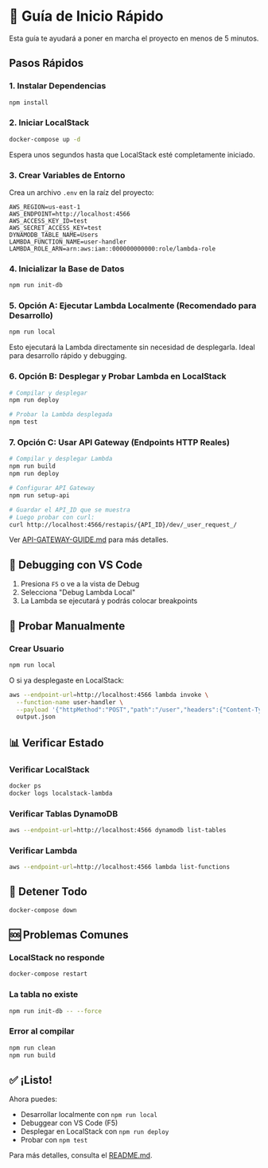 # 🚀 Guía de Inicio Rápido

Esta guía te ayudará a poner en marcha el proyecto en menos de 5 minutos.

## Pasos Rápidos

### 1. Instalar Dependencias

```bash
npm install
```

### 2. Iniciar LocalStack

```bash
docker-compose up -d
```

Espera unos segundos hasta que LocalStack esté completamente iniciado.

### 3. Crear Variables de Entorno

Crea un archivo `.env` en la raíz del proyecto:

```env
AWS_REGION=us-east-1
AWS_ENDPOINT=http://localhost:4566
AWS_ACCESS_KEY_ID=test
AWS_SECRET_ACCESS_KEY=test
DYNAMODB_TABLE_NAME=Users
LAMBDA_FUNCTION_NAME=user-handler
LAMBDA_ROLE_ARN=arn:aws:iam::000000000000:role/lambda-role
```

### 4. Inicializar la Base de Datos

```bash
npm run init-db
```

### 5. Opción A: Ejecutar Lambda Localmente (Recomendado para Desarrollo)

```bash
npm run local
```

Esto ejecutará la Lambda directamente sin necesidad de desplegarla. Ideal para desarrollo rápido y debugging.

### 6. Opción B: Desplegar y Probar Lambda en LocalStack

```bash
# Compilar y desplegar
npm run deploy

# Probar la Lambda desplegada
npm test
```

### 7. Opción C: Usar API Gateway (Endpoints HTTP Reales)

```bash
# Compilar y desplegar Lambda
npm run build
npm run deploy

# Configurar API Gateway
npm run setup-api

# Guardar el API_ID que se muestra
# Luego probar con curl:
curl http://localhost:4566/restapis/{API_ID}/dev/_user_request_/
```

Ver [API-GATEWAY-GUIDE.md](./API-GATEWAY-GUIDE.md) para más detalles.

## 🐛 Debugging con VS Code

1. Presiona `F5` o ve a la vista de Debug
2. Selecciona "Debug Lambda Local"
3. La Lambda se ejecutará y podrás colocar breakpoints

## 🧪 Probar Manualmente

### Crear Usuario

```bash
npm run local
```

O si ya desplegaste en LocalStack:

```bash
aws --endpoint-url=http://localhost:4566 lambda invoke \
  --function-name user-handler \
  --payload '{"httpMethod":"POST","path":"/user","headers":{"Content-Type":"application/json"},"body":"{\"email\":\"test@example.com\",\"name\":\"Test User\",\"age\":30}"}' \
  output.json
```

## 📊 Verificar Estado

### Verificar LocalStack

```bash
docker ps
docker logs localstack-lambda
```

### Verificar Tablas DynamoDB

```bash
aws --endpoint-url=http://localhost:4566 dynamodb list-tables
```

### Verificar Lambda

```bash
aws --endpoint-url=http://localhost:4566 lambda list-functions
```

## 🛑 Detener Todo

```bash
docker-compose down
```

## 🆘 Problemas Comunes

### LocalStack no responde

```bash
docker-compose restart
```

### La tabla no existe

```bash
npm run init-db -- --force
```

### Error al compilar

```bash
npm run clean
npm run build
```

## ✅ ¡Listo!

Ahora puedes:
- Desarrollar localmente con `npm run local`
- Debuggear con VS Code (F5)
- Desplegar en LocalStack con `npm run deploy`
- Probar con `npm test`

Para más detalles, consulta el [README.md](./README.md).


